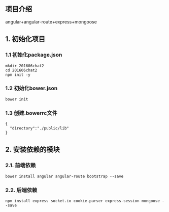 ## 项目介绍
angular+angular-route+express+mongoose

## 1. 初始化项目
###  1.1 初始化package.json
```
mkdir 201606chat2
cd 201606chat2
npm init -y
```

### 1.2 初始化bower.json
```
bower init
```

### 1.3 创建.bowerrc文件
```
{
  "directory":"./public/lib"
}
```

##  2. 安装依赖的模块
### 2.1. 前端依赖
```
bower install angular angular-route bootstrap --save
```

### 2.2. 后端依赖
```
npm install express socket.io cookie-parser express-session mongoose --save
```

